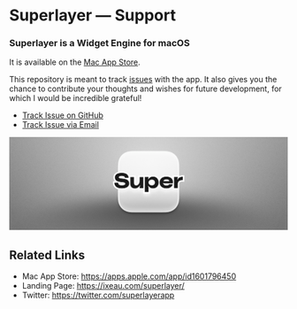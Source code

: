 # Superlayer — Support

### Superlayer is a Widget Engine for macOS

It is available on the [Mac App Store](https://apps.apple.com/app/id1601796450).

This repository is meant to track [issues](https://github.com/martinlexow/superlayer-support/issues) with the app. It also gives you the chance to contribute your thoughts and wishes for future development, for which I would be incredible grateful!

- [Track Issue on GitHub](https://github.com/martinlexow/superlayer-support/issues)
- [Track Issue via Email](mailto:mail@superlayer.app)

![](superlayer-header.png)

## Related Links

- Mac App Store: https://apps.apple.com/app/id1601796450
- Landing Page: https://ixeau.com/superlayer/
- Twitter: https://twitter.com/superlayerapp
